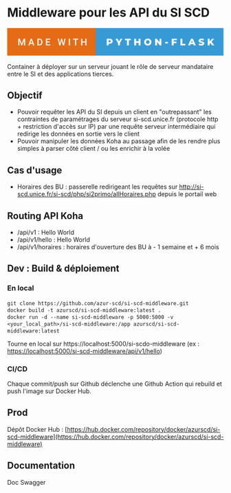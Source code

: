 # Middleware pour les API du SI SCD

![forthebadge](forthebadge.svg)

Container à déployer sur un serveur jouant le rôle de serveur mandataire entre le SI et des applications tierces.

## Objectif

- Pouvoir requêter les API du SI depuis un client en "outrepassant" les contraintes de paramétrages du serveur si-scd.unice.fr (protocole http + restriction d'accès sur IP) par une requête serveur intermédiaire qui redirige les données en sortie vers le client
- Pouvoir manipuler les données Koha au passage afin de les rendre plus simples à parser côté client / ou les enrichir à la volée

## Cas d'usage

- Horaires des BU : passerelle redirigeant les requêtes sur http://si-scd.unice.fr/si-scd/php/si2primo/allHoraires.php depuis le portail web
  
## Routing API Koha

- /api/v1 : Hello World
- /api/v1/hello : Hello World
- /api/v1/horaires : horaires d'ouverture des BU à - 1 semaine et + 6 mois


## Dev : Build & déploiement

### En local

```
git clone https://github.com/azur-scd/si-scd-middleware.git
docker build -t azurscd/si-scd-middleware:latest .
docker run -d --name si-scd-middleware -p 5000:5000 -v <your_local_path>/si-scd-middleware:/app azurscd/si-scd-middleware:latest

```
Tourne en local sur https://localhost:5000/si-scdo-middleware (ex : [https://localhost:5000/si-scd-middleware/api/v1/hello](https://localhost:5000/si-scd-middleware/api/v1/hello))

### CI/CD

Chaque commit/push sur Github déclenche une Github Action qui rebuild et push l'image sur Docker Hub.

## Prod

Dépôt Docker Hub : [https://hub.docker.com/repository/docker/azurscd/si-scd-middleware](https://hub.docker.com/repository/docker/azurscd/si-scd-middleware)

## Documentation

Doc Swagger



